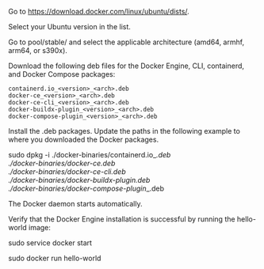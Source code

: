

Go to https://download.docker.com/linux/ubuntu/dists/.

Select your Ubuntu version in the list.

Go to pool/stable/ and select the applicable architecture (amd64, armhf, arm64, or s390x).

Download the following deb files for the Docker Engine, CLI, containerd, and Docker Compose packages:

    containerd.io_<version>_<arch>.deb
    docker-ce_<version>_<arch>.deb
    docker-ce-cli_<version>_<arch>.deb
    docker-buildx-plugin_<version>_<arch>.deb
    docker-compose-plugin_<version>_<arch>.deb

Install the .deb packages. Update the paths in the following example to where you downloaded the Docker packages.

 sudo dpkg -i ./docker-binaries/containerd.io_<version>_<arch>.deb \
  ./docker-binaries/docker-ce_<version>_<arch>.deb \
  ./docker-binaries/docker-ce-cli_<version>_<arch>.deb \
  ./docker-binaries/docker-buildx-plugin_<version>_<arch>.deb \
  ./docker-binaries/docker-compose-plugin_<version>_<arch>.deb

The Docker daemon starts automatically.

Verify that the Docker Engine installation is successful by running the hello-world image:

 sudo service docker start

 sudo docker run hello-world